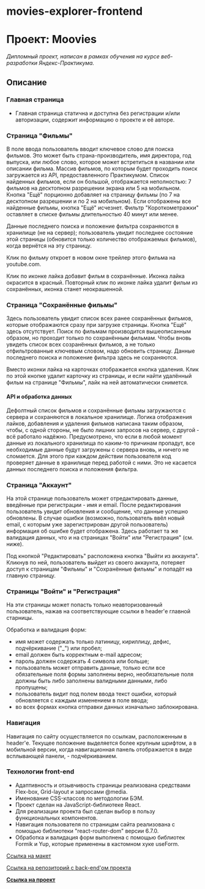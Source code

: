 # movies-explorer-frontend

# Проект: Moovies

_Дипломный проект, написан в рамках обучения на курсе веб-разработки Яндекс-Практикума._

## Описание

### Главная страница

- Главная страница статична и доступна без регистрации и/или авторизации, содержит информацию о проекте и её авторе.

### Страница "Фильмы"

В поле ввода пользователь вводит ключевое слово для поиска фильмов. Это может быть страна-производитель, имя директора, год выпуска, или любое слово, которое может встретиться в названии или описании фильма. Массив фильмов, по которым будет проходить поиск загружается из API, предоставленного Практикумом. Список найденных фильмов, если он большой, отображается неполностью: 7 фильмов на десктопном разрешении экрана или 5 на мобильном. Кнопка "Ещё" порционно добавляет на страницу фильмы (по 7 на десктопном разрешении и по 2 на мобильном). Если отображены все найденные фильмы, кнопка "Ещё" исчезнет.
Фильтр "Короткометражки" оставляет в списке фильмы длительностью 40 минут или менее.

Данные последнего поиска и положение фильтра сохраняются в хранилище (не на сервер); пользователь увидит последнее состояние этой страницы (обновится только количество отображаемых фильмов), когда вернётся на эту страницу.

Клик по фильму откроет в новом окне трейлер этого фильма на youtube.com.

Клик по иконке лайка добавит фильм в сохранённые. Иконка лайка окрасится в красный.
Повторный клик по иконке лайка удалит фильм из сохранённых, иконка станет неокрашенной.

### Страница "Сохранённые фильмы"

Здесь пользователь увидит список всех ранее сохранённых фильмов, которые отображаются сразу при загрузке страницы. Кнопка "Ещё" здесь отсутствует. Поиск по фильмам производится вышеописанным образом, но проходит только по сохранённым фильмам. Чтобы вновь увидеть список всех созранённых фильмов, а не только отфильтрованные ключевым словом, надо обновить страницу.
Данные последнего поиска и положение фильтра здесь не сохраняются.

Вместо иконки лайка на карточках отображается кнопка удаления. Клик по этой кнопке удалит карточку из страницы, и если найти удалённый фильм на странице "Фильмы", лайк на ней автоматически снимется.

#### API и обработка данных

Дефолтный список фильмов и сохранённые фильмы загружаются с сервера и сохраняются в локальное хранилище. Логика отображения лайков, добавления и удаления фильмов написана таким образом, чтобы, с одной стороны, не было лишних запросов на сервер, с другой - всё работало надёжно. Предусмотрено, что если в любой момент данные из локального хранилища по каким-то причинам пропадут, все необходимые данные будут загружены с сервера вновь, и ничего не сломается. Для этого при каждом действии пользователя код проверяет данные в хранилище перед работой с ними. Это не касается данных последнего поиска и положения фильтра.

### Страница "Аккаунт"

На этой странице пользователь может отредактировать данные, введённые при регистрации - имя и email. После редактирования пользователь увидит обновления и сообщение, что
данные успешно обновлены. В случае ошибки (возможно, пользователь ввёл новый email, с которым уже зарегистрирован другой пользователь) информация об ошибке будет отображена. Здесь работает та же валидация данных, что и на страницах "Войти" или "Регистрация" (см. ниже).

Под кнопкой "Редактировать" расположена кнопка "Выйти из аккаунта". Кликнув по ней, пользователь выйдет из своего аккаунта, потеряет доступ к страницам "Фильмы" и "Сохранённые фильмы" и попадёт на главную страницу.

### Страницы "Войти" и "Регистрация"

На эти страницы может попасть только неавторизованный пользователь, нажав на соответствующие ссылки в header'е главной старницы.

Обработка и валидация форм:

- имя может содержать только латиницу, кириллицу, дефис, подчёркивание ("\_") или пробел;
- email должен быть корректным e-mail адресом;
- пароль должен содержать 4 символа или больше;
- пользователь может отправить данные, только если все обязательные поля формы заполнены верно, необязательные поля должны быть либо заполнены валидными данными, либо пропущены;
- пользователь видит под полем ввода текст ошибки, который обновляется с каждым изменением в поле ввода;
- во всех формах кнопка отправки данных изначально заблокирована.

### Навигация

Навигация по сайту осуществляется по ссылкам, расположенным в header'е. Текущее положение выделяется более крупным шрифтом, а в мобильной версии, когда навигационная панель отображается в виде всплывающей панели, - подчёркиванием.

### Технологии front-end

- Адаптивность и отзывчивость страницы реализована средствами Flex-box, Grid-layout и запросами @media.
- Именование CSS-классов по методологии БЭМ.
- Проект сделан на JavaScript-библиотеке React.
- Для реализации проекта был сделан выбор в пользу функциональных компонентов.
- Навигация пользователя по страницам сайта реализована с помощью библиотеки "react-router-dom" версии 6.7.0.
- Обработка и валидация форм выполнена с помощью библиотек Formik и Yup, которые применены в кастомном хуке useForm.

[Ссылка на макет](https://disk.yandex.ru/d/uPEApzlWCdSpFQ)

[Ссылка на репозиторий с back-end'ом проекта](https://github.com/Ivan1Vasilyev/movies-explorer-api)

**[Ссылка на проект](https://shaloban.students.nomoredomains.club/)**
